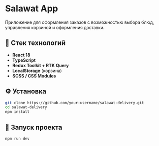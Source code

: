 # Salawat App

Приложение для оформления заказов с возможностью выбора блюд, управления корзиной и оформления доставки.

## 🧱 Стек технологий

- **React 18**
- **TypeScript**
- **Redux Toolkit + RTK Query**
- **LocalStorage** (корзина)
- **SCSS / CSS Modules**

## ⚙️ Установка

```bash
git clone https://github.com/your-username/salawat-delivery.git
cd salawat-delivery
npm install
```

## 🚀 Запуск проекта

```bash
npm run dev
```
